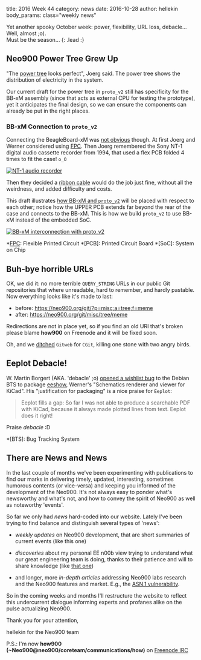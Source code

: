 title:    2016 Week 44
category: news
date:     2016-10-28
author:   hellekin
body_params: class="weekly news"

Yet another spooky October week: power, flexibility, URL loss,
debacle...  Well, almost ;o).  
Must be the season...
{: .lead :}

## Neo900 Power Tree Grew Up

"The [power tree] looks perfect", Joerg said.  The power tree shows
the distribution of electricity in the system.

Our current draft for the power tree in `proto_v2` still has
specificity for the BB-xM assembly (since that acts as external CPU
for testing the prototype), yet it anticipates the final design, so we
can ensure the components can already be put in the right places.

### BB-xM Connection to `proto_v2`

Connecting the BeagleBoard-xM was [not obvious] though.  At first
Joerg and Werner considered using [FPC]. Then Joerg remembered the
Sony NT-1 digital audio cassette recorder from 1994, that used a flex
PCB folded 4 times to fit the case! `o_O`

[![NT-1 audio recorder](/stuff/random/news-2016-w44-nt1.jpg)](http://maemo.cloud-7.de/share-service/20120509_004.jpg)

Then they decided a [ribbon cable] would do the job just fine, without
all the weirdness, and added difficulty and costs.

This draft illustrates [how BB-xM and `proto_v2`][draft] will be
placed with respect to each other; notice how the UPPER PCB extends
far beyond the rear of the case and connects to the BB-xM.  This is
how we build `proto_v2` to use BB-xM instead of the embedded SoC.

[![BB-xM interconnection with `proto_v2`](/stuff/proto_v2/BB-xM_interconnection.png)][draft]

*[FPC]: Flexible Printed Circuit
*[PCB]: Printed Circuit Board
*[SoC]: System on Chip

[FPC]: https://en.wikipedia.org/wiki/Flexible_circuit

## Buh-bye horrible URLs

OK, we did it: no more terrible `QUERY_STRING` URLs in our public Git
repositories that where unreadable, hard to remember, and hardly
pastable.  Now everything looks like it's made to last:

- before: https://neo900.org/git/?p=misc;a=tree;f=meme
- after: <https://neo900.org/git/misc/tree/meme>

Redirections are not in place yet, so if you find an old URI that's
broken please blame **how900** on Freenode and it will be fixed soon.

Oh, and we [ditched] `Gitweb` for `CGit`, killing one stone with two
angry birds.

## Eeplot Debacle!

W. Martin Borgert (AKA. 'debacle' ;o) [opened a wishlist bug][bug] to
the Debian BTS to package [eeshow], Werner's "Schematics renderer and
viewer for KiCad".  His "justification for packaging" is a nice praise
for `Eeplot`:

> Eeplot fills a gap: So far I was not able to produce a searchable
PDF with KiCad, because it always made plotted lines from text. Eeplot
does it right!

Praise _debacle_ :D

[bug]: https://bugs.debian.org/cgi-bin/bugreport.cgi?bug=842211
[eeshow]: https://neo900.org/git/eeshow.git

*[BTS]: Bug Tracking System

## There are News and News

In the last couple of months we've been experimenting with
publications to find our marks in delivering timely, updated,
interesting, sometimes humorous contents (or vice-versa) and keeping
you informed of the development of the Neo900.  It's not always easy
to ponder what's newsworthy and what's not, and how to convey the
spirit of Neo900 as well as noteworthy 'events'.

So far we only had _news_ hard-coded into our website.  Lately I've
been trying to find balance and distinguish several types of 'news':

- _weekly updates_ on Neo900 development, that are short summaries of
  current events (like this one)

- _discoveries_ about my personal EE n00b view trying to understand
  what our great engineering team is doing, thanks to their patience
  and will to share knowledge (like [that one])

- and longer, more _in-depth articles_ addressing Neo900 labs research
  and the Neo900 features and market. E.g., the [ASN.1 vulnerability].

So in the coming weeks and months I'll restructure the website to
reflect this undercurrent dialogue informing experts and profanes
alike on the pulse actualizing Neo900.

Thank you for your attention,

hellekin for the Neo900 team

P.S.: I'm now **how900 (~Neo900@neo900/coreteam/communications/how)**
on [Freenode IRC]

[that one]: /news/neo900-b2b-connectors-vs-the-tombstone-effect
[ASN.1 vulnerability]: /news/about-the-asn1-vulnerability
[Freenode IRC]: http://webchat.freenode.net/?channels=%23neo900&uio=d4
[power tree]: /stuff/werner/power-tree/
[ribbon cable]: https://en.wikipedia.org/wiki/Ribbon_cable
[draft]: /stuff/paste/xy-Chaewei9.pdf
[ditched]: http://www.dailymotion.com/video/xgu5tb_total-bastard-airlines_shortfilms
[not obvious]: /news/neo900-b2b-connectors-vs-the-tombstone-effect

